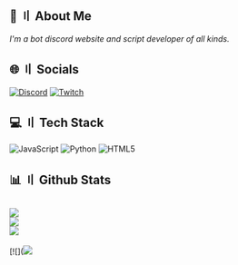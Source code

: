 ## <a id="aboutme"></a>🔗 〢 About Me
*I'm a bot discord website and script developer of all kinds.*

## <a id="socials"></a>🌐 〢 Socials
[![Discord](https://img.shields.io/badge/Discord-%237289DA.svg?logo=discord&logoColor=white)](https://nightfox.nekohost.fr) [![Twitch](https://img.shields.io/badge/Twitch-%239146FF.svg?logo=Twitch&logoColor=white)](https://twitch.tv/nightfoxmoney) 

## <a id="techstack"></a>💻 〢 Tech Stack
![JavaScript](https://img.shields.io/badge/javascript-%23323330.svg?style=for-the-badge&logo=javascript&logoColor=%23F7DF1E) ![Python](https://img.shields.io/badge/python-3670A0?style=for-the-badge&logo=python&logoColor=ffdd54) ![HTML5](https://img.shields.io/badge/html5-%23E34F26.svg?style=for-the-badge&logo=html5&logoColor=white)

## <a id="githubstats"></a>📊 〢 Github Stats
![](https://github-readme-stats.vercel.app/api?username=Nightfoxdevs&theme=dark&hide_border=false&include_all_commits=true&count_private=false)<br/>
![](https://github-readme-streak-stats.herokuapp.com/?user=Nightfoxdevs&theme=dark&hide_border=false)<br/>
![](https://github-readme-stats.vercel.app/api/top-langs/?username=Nightfoxdevs&theme=dark&hide_border=false&include_all_commits=true&count_private=false&layout=compact)
---
[![]([![](https://visitcount.itsvg.in/api?id=Nightfoxdevs&label=Profile%20Views&color=12&icon=1&pretty=false)](https://visitcount.itsvg.in)

